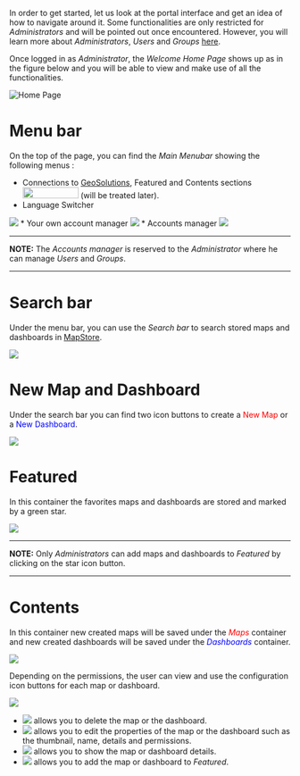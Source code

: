 In order to get started, let us look at the portal interface and get an idea of how to navigate around it. Some functionalities are only restricted for 
*Administrators* and will be pointed out once encountered. However, you will learn more about *Administrators*, *Users* and *Groups* [here](admin.md). 

Once logged in as *Administrator*, the *Welcome Home Page* shows up as in the figure below and you will be able to view and make use of all the functionalities. 

 <img src="img/home-page.png" style="" alt="Home Page" class="center" />

# Menu bar

On the top of the page, you can find the *Main Menubar* showing the following menus :
* Connections to [GeoSolutions](https://www.geo-solutions.it/), Featured and Contents sections <img src="img/connections.png" style="width:100px;height:20px;" /> (will be treated later). 
* Language Switcher 
<img src="img/language-switcher.png" style="width:px;height:px;" />
* Your own account manager
<img src="img/own-account.png" style="width:px;height:px;" />
* Accounts manager 
<img src="img/manage-accounts.png" style="width:px;height:px;" />

---
**NOTE:**
The *Accounts manager* is reserved to the *Administrator* where he can manage *Users* and *Groups*.

---

# Search bar

Under the menu bar, you can use the *Search bar* to search stored maps and dashboards in [MapStore](https://mapstore2.geo-solutions.it/mapstore/#/).

<img src="img/search-bar.png" style="max-width:500px;" />

# New Map and Dashboard

Under the search bar you can find two icon buttons to create a <span style="color:red">New Map</span> or a <span style="color:blue">New Dashboard</span>. 

<img src="img/map-dash.png" style="max-width:700px;" />

# Featured

In this container the favorites maps and dashboards are stored and marked by a green star. 

<img src="img/featured.png" style="max-width:600px;" />

---
**NOTE:**
Only *Administrators* can add maps and dashboards to *Featured* by clicking on the star icon button. 

---

# Contents

In this container new created maps will be saved under the <span style="color:red">*Maps* </span>container and new created dashboards will be saved under the <span style="color:blue">*Dashboards* </span>container.

<img src="img/contents.png" style="max-width:600px;" />

Depending on the permissions, the user can view and use the configuration icon buttons for each map or dashboard. 

<img src="img/config.png" style="max-width:600px;" />

* <img src="img/delete.png" /> allows you to delete the map or the dashboard.
* <img src="img/properties.png" /> allows you to edit the properties of the map or the dashboard such as the thumbnail, name, details and permissions. 
* <img src="img/details.png" /> allows you to show the map or dashboard details.
* <img src="img/add-featured.png" /> allows you to add the map or dashboard to *Featured*. 
